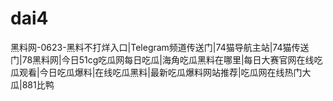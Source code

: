 # dai4
黑料网-0623-黑料不打烊入口|Telegram频道传送门|74猫导航主站|74猫传送门|78黑料网|今日51cg吃瓜网每日吃瓜|海角吃瓜黑料在哪里|每日大赛官网在线吃瓜观看|今日吃瓜爆料|在线吃瓜黑料|最新吃瓜爆料网站推荐|吃瓜网在线热门大瓜|881比鸭
